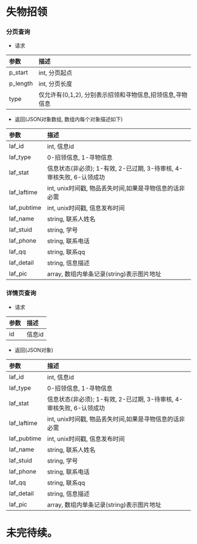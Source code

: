 # 失物招领

### 分页查询
- 请求

|      参数    |      描述        |
|:-------------|:-----------------|
|p_start       | int, 分页起点    |
|p_length      | int, 分页长度    |
|type          | 仅允许有(0,1,2), 分别表示招领和寻物信息,招领信息,寻物信息 |


- 返回(JSON对象数组, 数组内每个对象描述如下)

|      参数    |      描述        |
|:-------------|:-----------------|
|laf_id        | int, 信息id      |
|laf_type      | 0-招领信息, 1-寻物信息 |
|laf_stat      | 信息状态(非必须); 1-有效, 2-已过期, 3-待审核, 4-审核失败, 6-认领成功 |
|laf_laftime   | int, unix时间戳, 物品丢失时间,如果是寻物信息的话非必需 |
|laf_pubtime   | int, unix时间戳, 信息发布时间 |
|laf_name      | string, 联系人姓名 |
|laf_stuid     | string, 学号 |
|laf_phone     | string, 联系电话 |
|laf_qq        | string, 联系qq |
|laf_detail    | string, 信息描述 |
|laf_pic       | array, 数组内单条记录(string)表示图片地址 |

### 详情页查询
- 请求

|      参数    |      描述        |
|:-------------|:-----------------|
|id            | 信息id           |


- 返回(JSON对象)

|      参数    |      描述        |
|:-------------|:-----------------|
|laf_id        | int, 信息id      |
|laf_type      | 0-招领信息, 1-寻物信息 |
|laf_stat      | 信息状态(非必须); 1-有效, 2-已过期, 3-待审核, 4-审核失败, 6-认领成功 |
|laf_laftime   | int, unix时间戳, 物品丢失时间,如果是寻物信息的话非必需 |
|laf_pubtime   | int, unix时间戳, 信息发布时间 |
|laf_name      | string, 联系人姓名 |
|laf_stuid     | string, 学号 |
|laf_phone     | string, 联系电话 |
|laf_qq        | string, 联系qq |
|laf_detail    | string, 信息描述 |
|laf_pic       | array, 数组内单条记录(string)表示图片地址 |


# 未完待续。
